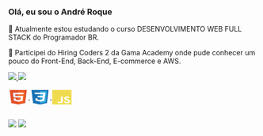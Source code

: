 ### Olá, eu sou o André Roque

🌱 Atualmente estou estudando o curso DESENVOLVIMENTO WEB FULL STACK do Programador BR.

🌱 Participei do Hiring Coders 2 da Gama Academy onde pude conhecer um pouco do Front-End, Back-End, E-commerce e AWS.

 <div>
  <a href="https://github.com/oandreroque">
  <img height="160em" src="https://github-readme-stats.vercel.app/api?username=oandreroque&show_icons=true&theme=dracula&include_all_commits=true&count_private=true"/>
  <img height="160em" src="https://github-readme-stats.vercel.app/api/top-langs/?username=oandreroque&layout=compact&langs_count=7&theme=dracula"/>
</div>
<div style="display: inline_block"><br>
  <img align="center" alt="Andre-HTML" height="30" width="40" src="https://raw.githubusercontent.com/devicons/devicon/master/icons/html5/html5-original.svg">
  <img align="center" alt="Andre-CSS" height="30" width="40" src="https://raw.githubusercontent.com/devicons/devicon/master/icons/css3/css3-original.svg">
  <img align="center" alt="Andre-Js" height="30" width="40" src="https://raw.githubusercontent.com/devicons/devicon/master/icons/javascript/javascript-plain.svg">
 
 </div>

  ##
 
<div> 
    <a href="https://instagram.com/oandreroque" target="_blank"><img src="https://img.shields.io/badge/-Instagram-%23E4405F?style=for-the-badge&logo=instagram&logoColor=white" target="_blank"></a>
  <a href="https://www.linkedin.com/in/oandreroque" target="_blank"><img src="https://img.shields.io/badge/-LinkedIn-%230077B5?style=for-the-badge&logo=linkedin&logoColor=white" target="_blank"></a> 
 

 
</div>
